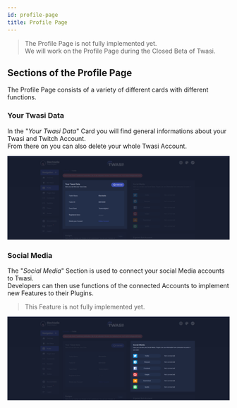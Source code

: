 ```yaml
---
id: profile-page
title: Profile Page
---
```


> The Profile Page is not fully implemented yet.  
We will work on the Profile Page during the Closed Beta of Twasi.

## Sections of the Profile Page

The Profile Page consists of a variety of different cards with different functions.

### Your Twasi Data

In the "*Your Twasi Data*" Card you will find general informations about your Twasi and Twitch Account.  
From there on you can also delete your whole Twasi Account.

![Your Twasi Data](/img/userdocs/twasi-panel/profile-page/your-twasi-data.png)

### Social Media

The "*Social Media*" Section is used to connect your social Media accounts to Twasi.  
Developers can then use functions of the connected Accounts to implement new Features to their Plugins.

> This Feature is not fully implemented yet.

![Social Media](/img/userdocs/twasi-panel/profile-page/social-media.png)
